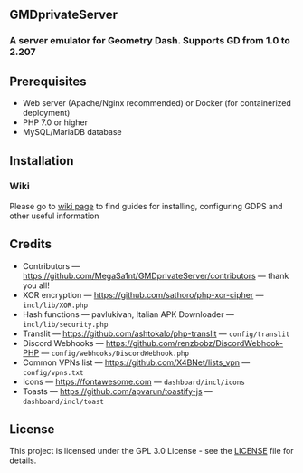 ## GMDprivateServer
### A server emulator for Geometry Dash. Supports GD from 1.0 to 2.207

## Prerequisites

- Web server (Apache/Nginx recommended) or Docker (for containerized deployment)
- PHP 7.0 or higher
- MySQL/MariaDB database

## Installation

### Wiki
Please go to [wiki page](https://github.com/MegaSa1nt/GMDprivateServer/wiki) to find guides for installing, configuring GDPS and other useful information

## Credits

- Contributors — https://github.com/MegaSa1nt/GMDprivateServer/contributors — thank you all!
- XOR encryption — https://github.com/sathoro/php-xor-cipher — `incl/lib/XOR.php`
- Hash functions — pavlukivan, Italian APK Downloader — `incl/lib/security.php`
- Translit — https://github.com/ashtokalo/php-translit — `config/translit`
- Discord Webhooks — https://github.com/renzbobz/DiscordWebhook-PHP — `config/webhooks/DiscordWebhook.php`
- Common VPNs list — https://github.com/X4BNet/lists_vpn — `config/vpns.txt`
- Icons — https://fontawesome.com — `dashboard/incl/icons`
- Toasts — https://github.com/apvarun/toastify-js — `dashboard/incl/toast`

## License

This project is licensed under the GPL 3.0 License - see the [LICENSE](./license.md) file for details.

